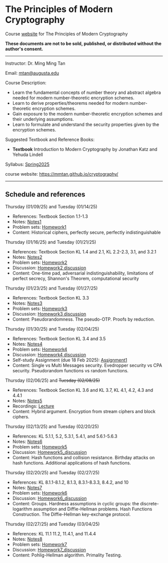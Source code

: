 # The Principles of Modern Cryptography
Course [website](https://mmtan.github.io/cryptography/) for The Principles of Modern Cryptography

**These documents are not to be sold, published, or distributed without the author's consent.**

---
Instructor:  Dr. Ming Ming Tan

Email:  mtan@augusta.edu

Course Description:
- Learn the fundamental concepts of number theory and abstract algebra needed for modern number-theoretic encryption schemes.
- Learn to derive properties/theorems needed for modern number-theoretic encryption schemes.
- Gain exposure to the modern number-theoretic encryption schemes and their underlying assumptions.
- Learn to formulate and understand the security properties given by the encryption schemes.

Suggested Textbook and Reference Books:
- **Textbook** Introduction to Modern Cryptography by Jonathan Katz and Yehuda Lindell

Syllabus: [Spring2025](https://www.dropbox.com/scl/fi/ppx5s2mw6tcdbiuqedd0d/CSCI-7520-Cryptography.paper?rlkey=df01fxmkjbc2em54gol7vcj3x&st=3xgitat4&dl=0)

course website: https://mmtan.github.io/cryptography/

---

## Schedule and references
Thursday (01/09/25) and Tuesday (01/14/25)
 * References: Textbook Section 1.1-1.3
 * Notes: [Notes1](https://www.dropbox.com/scl/fi/lmfc7w4k7ghncjfowhkh6/notes1.pdf?rlkey=w63dtaqzb1jz0rwaeu2zf731l&dl=0)
 * Problem sets: [Homework1](https://www.dropbox.com/scl/fi/a51ahhot01tkspxm74zmb/homework1.pdf?rlkey=2g48n73l26rwtinobd2oaud1c&dl=0)
 * Content: Historical ciphers, perfectly secure, perfectly indistinguishable

Thursday (01/16/25) and Tuesday (01/21/25)
 * References: Textbook Section KL 1.4 and 2.1, KL 2.2-2.3, 3.1, and 3.2.1
 * Notes: [Notes2](https://www.dropbox.com/scl/fi/6hy15020zylngkmbtvgbg/notes2.pdf?rlkey=21i40r0b5pedmbqbcsyso88ml&dl=0)
 * Problem sets: [Homework2](https://www.dropbox.com/scl/fi/h4ec8jtjpohhzkvazq1t9/homework2.pdf?rlkey=ry8qjusrr835eu567oijsuxr6&dl=0)
 * Discussion: [Homework2 discussion](https://www.dropbox.com/scl/fi/c3neb9mogkefa15kbgmfv/class_homework2-discussion.pdf?rlkey=mtiirmqlgwiw8899fy7el7utp&dl=0)
 * Content: One-time pad, adversarial indistinguishability, limitations of perfect secrecy, Shannon's Theorem, computational security

Thursday (01/23/25) and Tuesday (01/27/25)
 * References: Textbook Section KL 3.3
 * Notes: [Notes3](https://www.dropbox.com/scl/fi/as97ztxeta9fkm6es3ji7/notes3.pdf?rlkey=9xf6f1if3ekkzmjmx61f0b0d3&dl=0)
 * Problem sets: [Homework3](https://www.dropbox.com/scl/fi/yae4skn0zj8h2hwl2qhf0/homework3.pdf?rlkey=zy9bm2gj4ya7leiw7rn9eh5h0&dl=0)
 * Discussion: [Homework3 discussion](https://www.dropbox.com/scl/fi/gbdvhss8euhzteip895z1/homework3_discussion.pdf?rlkey=jl0a5u32xzbz3dzj36znykn4g&dl=0)
 * Content:  Pseudorandomness. The pseudo-OTP. Proofs by reduction.

Thursday (01/30/25) and Tuesday (02/04/25)
 * References: Textbook Section KL 3.4 and 3.5
 * Notes: [Notes4](https://www.dropbox.com/scl/fi/c8ok4lanueglrkwtrh71t/notes4.pdf?rlkey=fnqud9soqwx92x7v7a6kn9ch1&dl=0)
 * Problem sets: [Homework4](https://www.dropbox.com/scl/fi/5b3fay82tt1am5pzgyutd/homework4.pdf?rlkey=8xg2hado9uyahza0tyy01at7a&dl=0)
 * Discussion: [Homework4 discussion](https://www.dropbox.com/scl/fi/0lxwx96mbdm1zpp7i9fkb/homework4_discussion.pdf?rlkey=4qw7jhmun8jaye4d4urxvtvbh&dl=0)
 * Self-study Assignment (due 18 Feb 2025): [Assignment1](https://www.dropbox.com/scl/fi/furjhrpd9h4s9nzu79rl1/homework_selfstudy1.pdf?rlkey=x1biz4ou0fbqjtxlwrezbxmw6&dl=0)
 * Content:  Single vs Multi Messages security. Evedropper security vs CPA security. Pseudorandom functions vs random functions.

Thursday (02/06/25) and <s> Tuesday (02/08/25)</s>
 * References: Textbook Section KL 3.6 and KL 3.7, KL 4.1, 4.2, 4.3 and 4.4.1
 * Notes: [Notes5](https://www.dropbox.com/scl/fi/vpd87v13oh5hvo4l2lnqk/notes5.pdf?rlkey=3ydw55uy56f13txsopf4bvnhm&dl=0)
 * Recordings: [Lecture](https://augedu-my.sharepoint.com/:v:/g/personal/mtan_augusta_edu/EcfLVUyIEzBJrg8PcwM2iXoB4rFh42h6JDE6KWpYWJDPig?nav=eyJyZWZlcnJhbEluZm8iOnsicmVmZXJyYWxBcHAiOiJPbmVEcml2ZUZvckJ1c2luZXNzIiwicmVmZXJyYWxBcHBQbGF0Zm9ybSI6IldlYiIsInJlZmVycmFsTW9kZSI6InZpZXciLCJyZWZlcnJhbFZpZXciOiJNeUZpbGVzTGlua0NvcHkifX0&e=IhNpUy)
 * Content:  Hybrid argument.  Encryption from stream ciphers and block ciphers. 
   
Thursday (02/13/25) and Tuesday (02/20/25)
 * References: KL 5.1.1, 5.2, 5.3.1, 5.4.1, and 5.6.1-5.6.3
 * Notes: [Notes6](https://www.dropbox.com/scl/fi/xz030i7bt7gt7aeli5efm/notes6.pdf?rlkey=mc6vxyvmrsoltju5hj5ia5b09&dl=0)
 * Problem sets: [Homework5](https://www.dropbox.com/scl/fi/adiygu69t2uk1j2jijlrf/homework5.pdf?rlkey=rx9h00fsmsjzqu23v7jyweyib&dl=0)
 * Discussion: [Homework5_discussion](https://www.dropbox.com/scl/fi/zd30v0n8q2txqfvqdewiq/homework5_discussion.pdf?rlkey=20urh9d8yxj7937ay8yap73bd&dl=0)
 * Content: Hash functions and collision resistance. Birthday attacks on hash functions. Additional applications of hash functions.

Thursday (02/20/25) and Tuesday (02/27/25)
 * References: KL 8.1.1-8.1.2, 8.1.3, 8.3.1-8.3.3, 8.4.2, and 10
 * Notes: [Notes7](https://www.dropbox.com/scl/fi/fmklyjszasw3mz1gdqcs6/notes7.pdf?rlkey=y747wrufst3w5j1ymqx61kojw&dl=0)
 * Problem sets: [Homework6](https://www.dropbox.com/scl/fi/38rx0dhpd2rai146wt2ad/homework6.pdf?rlkey=t3zbnuyimnl619wm1ust9d6xa&dl=0)
 * Discussion: [Homework6_discussion](https://www.dropbox.com/scl/fi/ecimi2cz5n6xnoqjkcayr/homework6_discussion.pdf?rlkey=39082vgvpay38133gzbm5sq9b&dl=0)
 * Content:  Groups. Hardness assumptions in cyclic groups: the discrete-logarithm assumption and Diffie-Hellman problems. Hash Functions Construction. The Diffie-Hellman key-exchange protocol.

Thursday (02/27/25) and Tuesday (03/04/25)
 * References: KL 11.1 11.2, 11.4.1, and 11.4.4
 * Notes: [Notes8]()
 * Problem sets: [Homework7](https://www.dropbox.com/scl/fi/ju4450fjqdm7no1wexcgu/homework7.pdf?rlkey=1qnj2mx5urzsvuxzgfq4h091t&dl=0)
 * Discussion: [Homework7_discussion]()
 * Content:  Pohlig-Hellman algorithm. Primality Testing.

   
  
 
 
